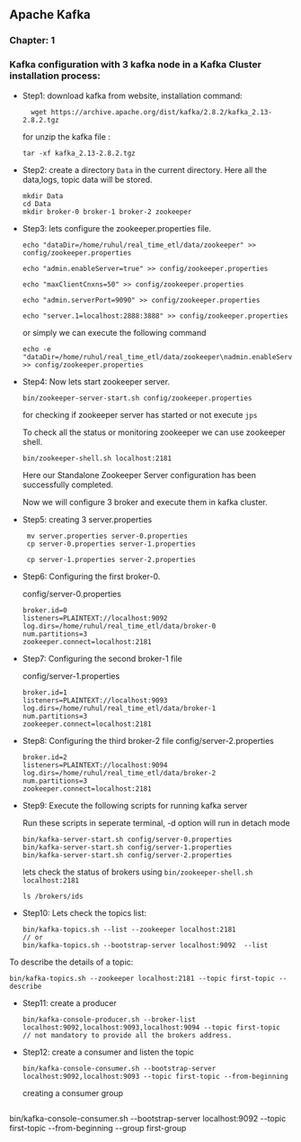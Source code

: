 ## Apache Kafka

### Chapter: 1
### Kafka configuration with 3 kafka node in a Kafka Cluster installation process:

- Step1: download kafka from website, installation command: 

  ```shell
    wget https://archive.apache.org/dist/kafka/2.8.2/kafka_2.13-2.8.2.tgz
  ```

  for unzip the kafka file :
  ```shell
  tar -xf kafka_2.13-2.8.2.tgz
  ```

- Step2: create a directory `Data` in the current directory. Here all the data,logs, topic data will be stored.
   
  ```shell
  mkdir Data
  cd Data
  mkdir broker-0 broker-1 broker-2 zookeeper
  ``` 
- Step3: lets configure the zookeeper.properties file.
  ```shell
  echo "dataDir=/home/ruhul/real_time_etl/data/zookeeper" >> config/zookeeper.properties

  echo "admin.enableServer=true" >> config/zookeeper.properties
  
  echo "maxClientCnxns=50" >> config/zookeeper.properties

  echo "admin.serverPort=9090" >> config/zookeeper.properties

  echo "server.1=localhost:2888:3888" >> config/zookeeper.properties

  ```

  or simply we can execute the following command 
  ```shell
  echo -e "dataDir=/home/ruhul/real_time_etl/data/zookeeper\nadmin.enableServer=true\nmaxClientCnxns=50\nadmin.serverPort=9090\nserver.1=localhost:2888:3888" >> config/zookeeper.properties

  ```
- Step4: Now lets start zookeeper server.

  ```shell
  bin/zookeeper-server-start.sh config/zookeeper.properties
  
  ```

  for checking if zookeeper server has started or not execute `jps`

  To check all the status or monitoring zookeeper we can use zookeeper shell.

  ```shell
  bin/zookeeper-shell.sh localhost:2181
  
  ```
  Here our Standalone Zookeeper Server configuration has been successfully completed.

  Now we will configure 3 broker and execute them in kafka cluster.

- Step5: creating 3 server.properties
  ```shell
   mv server.properties server-0.properties
   cp server-0.properties server-1.properties

   cp server-1.properties server-2.properties
  ```

- Step6: Configuring the first broker-0.
  
  config/server-0.properties
  
  ```shell
  broker.id=0
  listeners=PLAINTEXT://localhost:9092
  log.dirs=/home/ruhul/real_time_etl/data/broker-0
  num.partitions=3
  zookeeper.connect=localhost:2181
  
  ```
- Step7: Configuring the second broker-1 file

  config/server-1.properties

  ```shell
  broker.id=1
  listeners=PLAINTEXT://localhost:9093
  log.dirs=/home/ruhul/real_time_etl/data/broker-1
  num.partitions=3
  zookeeper.connect=localhost:2181

  ```

- Step8: Configuring the third broker-2 file
  config/server-2.properties
  ```shell
  broker.id=2
  listeners=PLAINTEXT://localhost:9094
  log.dirs=/home/ruhul/real_time_etl/data/broker-2
  num.partitions=3
  zookeeper.connect=localhost:2181
  ```

- Step9: Execute the following scripts for running kafka server
  
  Run these scripts in seperate terminal, -d option will run in detach mode
  ```shell
  bin/kafka-server-start.sh config/server-0.properties
  bin/kafka-server-start.sh config/server-1.properties
  bin/kafka-server-start.sh config/server-2.properties
  ```
  lets check the status of brokers using `bin/zookeeper-shell.sh localhost:2181` 
  ```shell
  ls /brokers/ids
  ```

- Step10: Lets check the topics list:
  
  ```shell 
  bin/kafka-topics.sh --list --zookeeper localhost:2181
  // or
  bin/kafka-topics.sh --bootstrap-server localhost:9092  --list

  ```

 To describe the details of a topic:
 ```shell
bin/kafka-topics.sh --zookeeper localhost:2181 --topic first-topic --describe

 ```
- Step11: create a producer
  
  ```shell
  bin/kafka-console-producer.sh --broker-list localhost:9092,localhost:9093,localhost:9094 --topic first-topic
  // not mandatory to provide all the brokers address.
  ```
- Step12: create a consumer and listen the topic 

  ```shell 
  bin/kafka-console-consumer.sh --bootstrap-server localhost:9092,localhost:9093 --topic first-topic --from-beginning

  ```

  creating a consumer group

  ```shell
bin/kafka-console-consumer.sh --bootstrap-server localhost:9092 --topic first-topic --from-beginning --group first-group

  ```